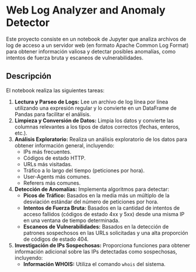 # Web Log Analyzer and Anomaly Detector

Este proyecto consiste en un notebook de Jupyter que analiza archivos de log de acceso a un servidor web (en formato Apache Common Log Format) para obtener información valiosa y detectar posibles anomalías, como intentos de fuerza bruta y escaneos de vulnerabilidades.

## Descripción

El notebook realiza las siguientes tareas:

1. **Lectura y Parseo de Logs:** Lee un archivo de log línea por línea utilizando una expresión regular y lo convierte en un DataFrame de Pandas para facilitar el análisis.
2. **Limpieza y Conversión de Datos:** Limpia los datos y convierte las columnas relevantes a los tipos de datos correctos (fechas, enteros, etc.).
3. **Análisis Exploratorio:** Realiza un análisis exploratorio de los datos para obtener información general, incluyendo:
    *   IPs más frecuentes.
    *   Códigos de estado HTTP.
    *   URLs más visitadas.
    *   Tráfico a lo largo del tiempo (peticiones por hora).
    *   User-Agents más comunes.
    *   Referers más comunes.
4. **Detección de Anomalías:** Implementa algoritmos para detectar:
    *   **Picos de Tráfico:** Basados en la media más un múltiplo de la desviación estándar del número de peticiones por hora.
    *   **Intentos de Fuerza Bruta:** Basados en la cantidad de intentos de acceso fallidos (códigos de estado 4xx y 5xx) desde una misma IP en una ventana de tiempo determinada.
    *   **Escaneos de Vulnerabilidades:** Basados en la detección de patrones sospechosos en las URLs solicitadas y una alta proporción de códigos de estado 404.
5. **Investigación de IPs Sospechosas:** Proporciona funciones para obtener información adicional sobre las IPs detectadas como sospechosas, incluyendo:
    *   **Información WHOIS:** Utiliza el comando `whois` del sistema.
